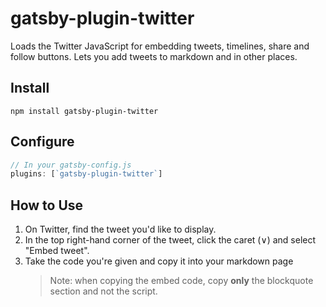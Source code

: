 # gatsby-plugin-twitter

Loads the Twitter JavaScript for embedding tweets, timelines, share and follow
buttons. Lets you add tweets to markdown and in other places.

## Install

```shell
npm install gatsby-plugin-twitter
```

## Configure

```javascript
// In your gatsby-config.js
plugins: [`gatsby-plugin-twitter`]
```

## How to Use

1. On Twitter, find the tweet you'd like to display.
2. In the top right-hand corner of the tweet, click the caret (∨) and select "Embed tweet".
3. Take the code you're given and copy it into your markdown page
   > Note: when copying the embed code, copy **only** the blockquote section and not the script.
